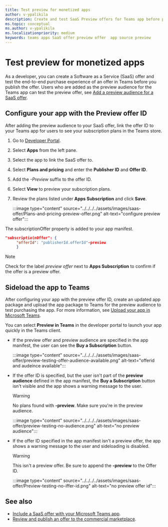 ```yaml
---
title: Test preview for monetized apps 
author: v-ypalikila
description: Create and test SaaS Preview offers for Teams app before pushing the offer live.
ms.topic: conceptual
ms.author: v-ypalikila
ms.localizationpriority: medium
keywords: teams apps SaaS offer preview offer  app source preview
---
```


# Test preview for monetized apps

As a developer, you can create a Software as a Service (SaaS) offer and test the end-to-end purchase experience of an offer in Teams before you publish the offer. Users who are added as the preview audience for the Teams app can test the preview offer, see [ Add a preview audience for a SaaS offer](/azure/marketplace/create-new-saas-offer-preview).

## Configure your app with the Preview offer ID

After adding the preview audience to your SaaS offer, link the offer ID to your Teams app for users to see your subscription plans in the Teams store.

1. Go to [Developer Portal](https://dev.teams.microsoft.com/).
1. Select **Apps** from the left pane.
1. Select the app to link the SaaS offer to.
1. Select **Plans and pricing** and enter the **Publisher ID** and **Offer ID**.
  1. Add the *-Preview* suffix to the offer ID.
1. Select **View** to preview your subscription plans.
1. Review the plans listed under **Apps Subscription** and click **Save**.

    :::image type="content" source="../../../../assets/images/saas-offer/Plans-and-pricing-preview-offer.png" alt-text="configure preview offer":::

The subscriptionOffer property is added to your app manifest.

```json
"subscriptio(nOffer": {
     "offerId": "publisherId.offerId"-preview  
     }
```
>[!NOTE]
> Check for the label *preview offer* next to **Apps Subscription** to confirm if the offer is a preview offer.

## Sideload the app to Teams

After configuring your app with the preview offer ID, create an updated app package and upload the app package to Teams for the preview audience to test purchasing the app. For more information, see [Upload your app in Microsoft Teams](/concepts/deploy-and-publish/apps-upload).
 
You can select **Preview in Teams** in the developer portal to launch your app quickly in the Teams client.

* If the preview offer and preview audience are specified in the app manifest, the user can see the **Buy a Subscription** button.

    :::image type="content" source="../../../../assets/images/saas-offer/preview-testing-offer-audience-available.png" alt-text="offerid and audeince available":::

* If the offer ID is specified, but the user isn't part of the **preview audience** defined in the app manifest, the **Buy a Subscription** button isn't visible and the app shows a warning message to the user.

    >[!WARNING]
    > No plans found with **-preview**. Make sure you're in the preview audience.

    :::image type="content" source="../../../../assets/images/saas-offer/preview-testing-no-audience.png" alt-text="no preview audience":::

* If the offer ID specified in the app manifest isn't a preview offer, the app shows a warning message to the user and sideloading is disabled.

    >[!WARNING]
    > This isn't a preview offer. Be sure to append the **-preview** to the Offer ID.

    :::image type="content" source="../../../../assets/images/saas-offer/Preview-testing-no-iffer-id.png" alt-text="no preview offer id":::


## See also

* [Include a SaaS offer with your Microsoft Teams app](include-saas-offer.md).
* [Review and publish an offer to the commercial marketplace](/azure/marketplace/review-publish-offer#validation-and-publishing-steps).